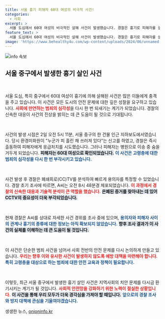 ```yaml
---
title: 서울 흉기 피해자 60대 여성의 비극적 사건!
categories:
  - 사회
excerpt: >
  서울 도심에서 60대 여성의 비극적인 살해 사건이 발생했습니다. 경찰은 흉기로 피해자를 살해한 용의자를 긴급 체포하며 사건의 전말을 조사 중입니다. 숨겨진 진실이 밝혀질까요?
feature_text: >
  서울 도심에서 60대 여성의 비극적인 살해 사건이 발생했습니다. 경찰은 흉기로 피해자를 살해한 용의자를 긴급 체포하며 사건의 전말을 조사 중입니다. 숨겨진 진실이 밝혀질까요?
image: 'https://www.behealthy4u.com/wp-content/uploads/2024/06/unnamed-file.png'
---
```


<p><img src="https://www.behealthy4u.com/wp-content/uploads/2024/06/unnamed-file.png" alt="info 속보" /></p>

<h2 data-ke-size="size26">서울 중구에서 발생한 흉기 살인 사건</h2>

<p data-ke-size="size16">&nbsp;</p>

<p>서울 도심, 특히 중구에서 60대 여성이 흉기에 의해 살해된 사건은 많은 이들에게 충격을 주고 있습니다. 이 사건은 모든 도시의 안전 문제에 대한 깊은 성찰을 요구하고 있습니다. <b><span style="color: #ee2323;">사회에 만연하는 범죄의 심각성</span></b>을 다시 한 번 되새기는 계기가 되었습니다. 경찰의 신속한 대응이 사건의 진상을 밝히는 데 큰 도움이 될 것으로 기대됩니다.</p>

<p data-ke-size="size16">&nbsp;</p>

<p>사건의 발생 시점은 2일 오전 5시 11분, 서울 중구의 한 건물 인근 지하보도에서였습니다. 당시 환경미화원이 "누군가 피 흘린 채 쓰러져 있다"는 신고를 하였고, 경찰은 즉시 출동하여 피해자에게 응급처치를 시도했습니다. 그러나 피해자는 병원으로 이송 중 숨을 거두게 되었습니다. <b><span style="background-color: #21538527;">피해자는 60대 여성으로 확인되었습니다.</span></b> <b><span style="color: #1a5490;">이 사건은 고령층에 대한 범죄의 심각성을 다시 한 번 부각시키고 있습니다.</span></b></p>

<p data-ke-size="size16">&nbsp;</p>

<p>사건 발생 후 경찰은 폐쇄회로(CC)TV를 분석하여 빠르게 용의자를 특정할 수 있었습니다. 경찰 초기 조사에 따르면, A씨는 오전 8시 48분경 체포되었습니다. <b><span style="color: #ee2323;">이 과정에서 경찰의 신속한 대응과 기술적 분석이 큰 역할을 했습니다.</span></b> <b><span style="background-color: #21538527;">은폐된 증거를 찾아내는 데 있어 CCTV의 중요성이 더욱 부각되었습니다.</span></b></p>

<p data-ke-size="size16">&nbsp;</p>

<p>현재 경찰은 A씨를 상대로 자세한 사건 경위를 조사 중에 있으며, <b><span style="color: #1a5490;">용의자와 피해자 사이의 관계나 흉기의 종류에 대한 정보는 아직 확보되지 않았습니다.</span></b> <b><span style="background-color: #21538527;">향후 조사 결과가 이 사건의 실체를 이해하는 데 큰 도움이 될 것입니다.</span></b></p>

<p data-ke-size="size16">&nbsp;</p>

<p>이 사건은 단순한 범죄 사건을 넘어서 사회 전반의 안전 문제를 다시 논의하게 만들고 있습니다. <b><span style="color: #ee2323;">우리는 향후 이와 유사한 사건이 발생하지 않도록 예방 대책을 마련해야 합니다.</span></b> <b><span style="color: #1a5490;">특히 고령층을 대상으로 하는 범죄에 대한 안전 교육과 정책이 필요합니다.</span></b> </p>

<p data-ke-size="size16">&nbsp;</p>

<p>이렇듯, 최근 서울 중구에서 발생한 흉기 살인 사건은 지역사회의 치안 문제를 다시금 환기시키는 계기가 될 것입니다. <b><span style="color: #ee2323;">사회적 안전망을 강화하기 위한 노력이 절실한 상황입니다.</span></b> <b><span style="background-color: #21538527;">이 사건을 통해 우리 모두가 더욱 경각심을 가져야 할 때입니다.</span></b> <b><span style="color: #1a5490;">앞으로의 경찰 조사와 방지 대책에 관심을 기울여야겠습니다.</span></b></p>
생생한 뉴스, <a href="https://onioninfo.kr" rel="dofollow">onioninfo.kr</a>


